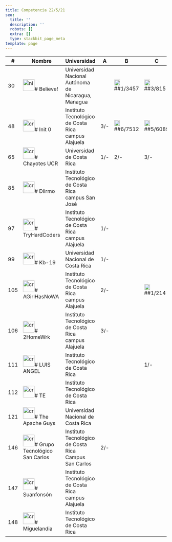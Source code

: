 ```yaml
---
title: Competencia 22/5/21
seo:
  title: ''
  description: ''
  robots: []
  extra: []
  type: stackbit_page_meta
template: page
---
```

<table>
<thead>
  <tr>
    <th>#</th>
    <th>Nombre</th>
    <th>Universidad</th>
    <th>A  </th>
    <th>B  </th>
    <th>C  </th>
    <th>D  </th>
    <th>E  </th>
    <th>F  </th>
    <th>G  </th>
    <th>H  </th>
    <th>I  </th>
    <th>J  </th>
    <th>K  </th>
    <th>L  </th>
    <th>M  </th>
    <th>N  </th>
    <th>O  </th>
    <th>Total</th>
    <th></th>
    <th></th>
  </tr>
</thead>
<tbody>
  <tr>
    <td>30</td>
    <td><img src="https://preview--icpc-dbf35.stackbit.dev/images/ni.png" alt="ni" width="36"># Believe!</td>
    <td>Universidad Nacional Autónoma de Nicaragua, Managua</td>
    <td>  </td>
    <td><img src="https://preview--icpc-dbf35.stackbit.dev/images/globoB.png" alt="Image" width="18">##1/3457</td>
    <td><img src="https://preview--icpc-dbf35.stackbit.dev/images/globoC.png" alt="Image" width="18">##3/815</td>
    <td><img src="https://preview--icpc-dbf35.stackbit.dev/images/globoD.png" alt="Image" width="18">##1/150</td>
    <td><img src="https://preview--icpc-dbf35.stackbit.dev/images/globoE.png" alt="Image" width="18">##4/789</td>
    <td><img src="https://preview--icpc-dbf35.stackbit.dev/images/globoF.png" alt="Image" width="18">##1/4711</td>
    <td><img src="https://preview--icpc-dbf35.stackbit.dev/images/globoG.png" alt="Image" width="18">##1/839</td>
    <td><img src="https://preview--icpc-dbf35.stackbit.dev/images/globoH.png" alt="Image" width="18">##1/3458</td>
    <td><img src="https://preview--icpc-dbf35.stackbit.dev/images/globoI.png" alt="Image" width="18">##1/216</td>
    <td><img src="https://preview--icpc-dbf35.stackbit.dev/images/globoJ.png" alt="Image" width="18">##1/258</td>
    <td><img src="https://preview--icpc-dbf35.stackbit.dev/images/globoK.png" alt="Image" width="18">##4/7882</td>
    <td><img src="https://preview--icpc-dbf35.stackbit.dev/images/globoL.png" alt="Image" width="18">##1/3458</td>
    <td><img src="https://preview--icpc-dbf35.stackbit.dev/images/globoM.png" alt="Image" width="18">##3/442</td>
    <td><img src="https://preview--icpc-dbf35.stackbit.dev/images/globoN.png" alt="Image" width="18">##4/5113</td>
    <td><img src="https://preview--icpc-dbf35.stackbit.dev/images/globoO.png" alt="Image" width="18">##1/156</td>
    <td>  </td>
    <td><img src="https://preview--icpc-dbf35.stackbit.dev/images/globoQ.png" alt="Image" width="18">##2/271</td>
    <td>15 (32295)</td>
  </tr>
  <tr>
    <td>48</td>
    <td><img src="https://preview--icpc-dbf35.stackbit.dev/images/cr.png" alt="cr" width="36"># Init 0</td>
    <td>Instituto Tecnológico de Costa Rica campus Alajuela</td>
    <td> 3/-</td>
    <td><img src="https://preview--icpc-dbf35.stackbit.dev/images/globoB.png" alt="Image" width="18">##6/7512</td>
    <td><img src="https://preview--icpc-dbf35.stackbit.dev/images/globoC.png" alt="Image" width="18">##5/6089</td>
    <td><img src="https://preview--icpc-dbf35.stackbit.dev/images/globoD.png" alt="Image" width="18">##2/273</td>
    <td><img src="https://preview--icpc-dbf35.stackbit.dev/images/globoE.png" alt="Image" width="18">##1/280</td>
    <td> 6/-</td>
    <td>  </td>
    <td>  </td>
    <td><img src="https://preview--icpc-dbf35.stackbit.dev/images/globoI.png" alt="Image" width="18">##1/55</td>
    <td><img src="https://preview--icpc-dbf35.stackbit.dev/images/globoJ.png" alt="Image" width="18">##2/187</td>
    <td>  </td>
    <td><img src="https://preview--icpc-dbf35.stackbit.dev/images/globoL.png" alt="Image" width="18">##1/6158</td>
    <td><img src="https://preview--icpc-dbf35.stackbit.dev/images/globoM.png" alt="Image" width="18">##2/6252</td>
    <td>  </td>
    <td><img src="https://preview--icpc-dbf35.stackbit.dev/images/globoO.png" alt="Image" width="18">##1/17</td>
    <td>  </td>
    <td><img src="https://preview--icpc-dbf35.stackbit.dev/images/globoQ.png" alt="Image" width="18">##1/35</td>
    <td>10 (27098)</td>
  </tr>
  <tr>
    <td>65</td>
    <td><img src="https://preview--icpc-dbf35.stackbit.dev/images/cr.png" alt="cr" width="36"># Chayotes UCR</td>
    <td>Universidad de Costa Rica</td>
    <td> 1/-</td>
    <td> 2/-</td>
    <td> 3/-</td>
    <td><img src="https://preview--icpc-dbf35.stackbit.dev/images/globoD.png" alt="Image" width="18">##1/81</td>
    <td><img src="https://preview--icpc-dbf35.stackbit.dev/images/globoE.png" alt="Image" width="18">##1/174</td>
    <td>  </td>
    <td><img src="https://preview--icpc-dbf35.stackbit.dev/images/globoG.png" alt="Image" width="18">##3/174</td>
    <td>  </td>
    <td><img src="https://preview--icpc-dbf35.stackbit.dev/images/globoI.png" alt="Image" width="18">##1/40</td>
    <td> 2/-</td>
    <td>  </td>
    <td>  </td>
    <td>  </td>
    <td>  </td>
    <td><img src="https://preview--icpc-dbf35.stackbit.dev/images/globoO.png" alt="Image" width="18">##1/31</td>
    <td>  </td>
    <td><img src="https://preview--icpc-dbf35.stackbit.dev/images/globoQ.png" alt="Image" width="18">##2/71</td>
    <td>6 (631)</td>
  </tr>
  <tr>
    <td>85</td>
    <td><img src="https://preview--icpc-dbf35.stackbit.dev/images/cr.png" alt="cr" width="36"># Diirmo</td>
    <td>Instituto Tecnológico de Costa Rica campus San José</td>
    <td>  </td>
    <td>  </td>
    <td>  </td>
    <td> 1/-</td>
    <td>  </td>
    <td>  </td>
    <td>  </td>
    <td>  </td>
    <td><img src="https://preview--icpc-dbf35.stackbit.dev/images/globoI.png" alt="Image" width="18">##1/47</td>
    <td> 8/-</td>
    <td>  </td>
    <td>  </td>
    <td> 2/-</td>
    <td>  </td>
    <td><img src="https://preview--icpc-dbf35.stackbit.dev/images/globoO.png" alt="Image" width="18">##1/26</td>
    <td>  </td>
    <td><img src="https://preview--icpc-dbf35.stackbit.dev/images/globoQ.png" alt="Image" width="18">##2/207</td>
    <td>3 (300)</td>
  </tr>
  <tr>
    <td>97</td>
    <td><img src="https://preview--icpc-dbf35.stackbit.dev/images/cr.png" alt="cr" width="36"># TryHardCoders</td>
    <td>Instituto Tecnológico de Costa Rica campus Alajuela</td>
    <td> 1/-</td>
    <td>  </td>
    <td>  </td>
    <td>  </td>
    <td> 2/-</td>
    <td>  </td>
    <td>  </td>
    <td>  </td>
    <td><img src="https://preview--icpc-dbf35.stackbit.dev/images/globoI.png" alt="Image" width="18">##2/90</td>
    <td> 1/-</td>
    <td>  </td>
    <td>  </td>
    <td> 1/-</td>
    <td>  </td>
    <td><img src="https://preview--icpc-dbf35.stackbit.dev/images/globoO.png" alt="Image" width="18">##1/55</td>
    <td>  </td>
    <td> 1/-</td>
    <td>2 (165)</td>
  </tr>
  <tr>
    <td>99</td>
    <td><img src="https://preview--icpc-dbf35.stackbit.dev/images/cr.png" alt="cr" width="36"># Kb-19</td>
    <td>Universidad Nacional de Costa Rica</td>
    <td> 1/-</td>
    <td>  </td>
    <td>  </td>
    <td>  </td>
    <td>  </td>
    <td>  </td>
    <td>  </td>
    <td>  </td>
    <td> 1/-</td>
    <td>  </td>
    <td>  </td>
    <td>  </td>
    <td>  </td>
    <td>  </td>
    <td><img src="https://preview--icpc-dbf35.stackbit.dev/images/globoO.png" alt="Image" width="18">##1/74</td>
    <td>  </td>
    <td><img src="https://preview--icpc-dbf35.stackbit.dev/images/globoQ.png" alt="Image" width="18">##1/104</td>
    <td>2 (178)</td>
  </tr>
  <tr>
    <td>105</td>
    <td><img src="https://preview--icpc-dbf35.stackbit.dev/images/cr.png" alt="cr" width="36"># AGirlHasNoWA</td>
    <td>Instituto Tecnológico de Costa Rica campus Alajuela</td>
    <td> 2/-</td>
    <td>  </td>
    <td><img src="https://preview--icpc-dbf35.stackbit.dev/images/globoC.png" alt="Image" width="18">##1/214</td>
    <td> 1/-</td>
    <td> 3/-</td>
    <td>  </td>
    <td>  </td>
    <td>  </td>
    <td> 3/-</td>
    <td> 2/-</td>
    <td>  </td>
    <td>  </td>
    <td>  </td>
    <td>  </td>
    <td><img src="https://preview--icpc-dbf35.stackbit.dev/images/globoO.png" alt="Image" width="18">##2/70</td>
    <td>  </td>
    <td> 2/-</td>
    <td>2 (304)</td>
  </tr>
  <tr>
    <td>106</td>
    <td><img src="https://preview--icpc-dbf35.stackbit.dev/images/cr.png" alt="cr" width="36"># 2HomeWrk</td>
    <td>Instituto Tecnológico de Costa Rica campus Alajuela</td>
    <td> 3/-</td>
    <td>  </td>
    <td>  </td>
    <td>  </td>
    <td>  </td>
    <td>  </td>
    <td>  </td>
    <td>  </td>
    <td><img src="https://preview--icpc-dbf35.stackbit.dev/images/globoI.png" alt="Image" width="18">##4/240</td>
    <td> 1/-</td>
    <td>  </td>
    <td>  </td>
    <td>  </td>
    <td>  </td>
    <td><img src="https://preview--icpc-dbf35.stackbit.dev/images/globoO.png" alt="Image" width="18">##1/77</td>
    <td>  </td>
    <td> 1/-</td>
    <td>2 (377)</td>
  </tr>
  <tr>
    <td>111</td>
    <td><img src="https://preview--icpc-dbf35.stackbit.dev/images/cr.png" alt="cr" width="36"># LUIS ANGEL</td>
    <td>Instituto Tecnológico de Costa Rica</td>
    <td>  </td>
    <td>  </td>
    <td> 1/-</td>
    <td><img src="https://preview--icpc-dbf35.stackbit.dev/images/globoD.png" alt="Image" width="18">##8/5034</td>
    <td> 15/-</td>
    <td>  </td>
    <td>  </td>
    <td>  </td>
    <td> 7/-</td>
    <td>  </td>
    <td> 1/-</td>
    <td>  </td>
    <td>  </td>
    <td>  </td>
    <td><img src="https://preview--icpc-dbf35.stackbit.dev/images/globoO.png" alt="Image" width="18">##13/3629</td>
    <td>  </td>
    <td>  </td>
    <td>2 (9043)</td>
  </tr>
  <tr>
    <td>112</td>
    <td><img src="https://preview--icpc-dbf35.stackbit.dev/images/cr.png" alt="cr" width="36"># TE</td>
    <td>Instituto Tecnológico de Costa Rica</td>
    <td>  </td>
    <td>  </td>
    <td>  </td>
    <td><img src="https://preview--icpc-dbf35.stackbit.dev/images/globoD.png" alt="Image" width="18">##2/7774</td>
    <td>  </td>
    <td>  </td>
    <td>  </td>
    <td> 1/-</td>
    <td>  </td>
    <td>  </td>
    <td>  </td>
    <td>  </td>
    <td>  </td>
    <td>  </td>
    <td>  </td>
    <td> 1/-</td>
    <td><img src="https://preview--icpc-dbf35.stackbit.dev/images/globoQ.png" alt="Image" width="18">##1/6004</td>
    <td>2 (13798)</td>
  </tr>
  <tr>
    <td>121</td>
    <td><img src="https://preview--icpc-dbf35.stackbit.dev/images/cr.png" alt="cr" width="36"># The Apache Guys</td>
    <td>Universidad Nacional de Costa Rica</td>
    <td>  </td>
    <td>  </td>
    <td>  </td>
    <td>  </td>
    <td>  </td>
    <td>  </td>
    <td>  </td>
    <td>  </td>
    <td> 1/-</td>
    <td> 1/-</td>
    <td>  </td>
    <td>  </td>
    <td>  </td>
    <td>  </td>
    <td><img src="https://preview--icpc-dbf35.stackbit.dev/images/globoO.png" alt="Image" width="18">##2/124</td>
    <td>  </td>
    <td> 1/-</td>
    <td>1 (144)</td>
  </tr>
  <tr>
    <td>146</td>
    <td><img src="https://preview--icpc-dbf35.stackbit.dev/images/cr.png" alt="cr" width="36"># Grupo Tecnológico San Carlos</td>
    <td>Instituto Tecnológico de Costa Rica Campus San Carlos</td>
    <td> 2/-</td>
    <td>  </td>
    <td>  </td>
    <td>  </td>
    <td>  </td>
    <td>  </td>
    <td>  </td>
    <td>  </td>
    <td> 2/-</td>
    <td>  </td>
    <td>  </td>
    <td>  </td>
    <td>  </td>
    <td>  </td>
    <td> 4/-</td>
    <td>  </td>
    <td> 2/-</td>
    <td>0 (0)</td>
  </tr>
  <tr>
    <td>147</td>
    <td><img src="https://preview--icpc-dbf35.stackbit.dev/images/cr.png" alt="cr" width="36"># Suanfonsón</td>
    <td>Instituto Tecnológico de Costa Rica campus Alajuela</td>
    <td>  </td>
    <td>  </td>
    <td>  </td>
    <td>  </td>
    <td>  </td>
    <td>  </td>
    <td>  </td>
    <td>  </td>
    <td>  </td>
    <td>  </td>
    <td>  </td>
    <td>  </td>
    <td>  </td>
    <td>  </td>
    <td>  </td>
    <td>  </td>
    <td>  </td>
    <td>0 (0)</td>
  </tr>
  <tr>
    <td>148</td>
    <td><img src="https://preview--icpc-dbf35.stackbit.dev/images/cr.png" alt="cr" width="36"># Miguelandia</td>
    <td>Instituto Tecnológico de Costa Rica</td>
    <td>  </td>
    <td>  </td>
    <td>  </td>
    <td>  </td>
    <td>  </td>
    <td>  </td>
    <td>  </td>
    <td>  </td>
    <td> 1/-</td>
    <td>  </td>
    <td>  </td>
    <td>  </td>
    <td>  </td>
    <td>  </td>
    <td> 4/-</td>
    <td>  </td>
    <td>  </td>
    <td>0 (0)</td>
  </tr>
</tbody>
</table>